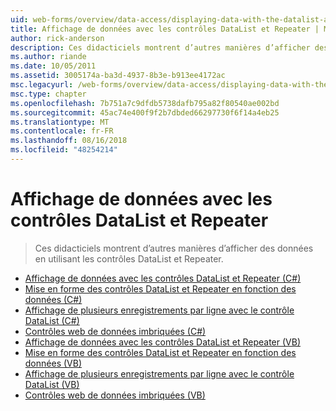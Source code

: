 ```yaml
---
uid: web-forms/overview/data-access/displaying-data-with-the-datalist-and-repeater/index
title: Affichage de données avec les contrôles DataList et Repeater | Microsoft Docs
author: rick-anderson
description: Ces didacticiels montrent d’autres manières d’afficher des données en utilisant les contrôles DataList et Repeater.
ms.author: riande
ms.date: 10/05/2011
ms.assetid: 3005174a-ba3d-4937-8b3e-b913ee4172ac
msc.legacyurl: /web-forms/overview/data-access/displaying-data-with-the-datalist-and-repeater
msc.type: chapter
ms.openlocfilehash: 7b751a7c9dfdb5738dafb795a82f80540ae002bd
ms.sourcegitcommit: 45ac74e400f9f2b7dbded66297730f6f14a4eb25
ms.translationtype: MT
ms.contentlocale: fr-FR
ms.lasthandoff: 08/16/2018
ms.locfileid: "48254214"
---
```

<a name="displaying-data-with-the-datalist-and-repeater"></a>Affichage de données avec les contrôles DataList et Repeater
====================
> Ces didacticiels montrent d’autres manières d’afficher des données en utilisant les contrôles DataList et Repeater.


- [Affichage de données avec les contrôles DataList et Repeater (C#)](displaying-data-with-the-datalist-and-repeater-controls-cs.md)
- [Mise en forme des contrôles DataList et Repeater en fonction des données (C#)](formatting-the-datalist-and-repeater-based-upon-data-cs.md)
- [Affichage de plusieurs enregistrements par ligne avec le contrôle DataList (C#)](showing-multiple-records-per-row-with-the-datalist-control-cs.md)
- [Contrôles web de données imbriquées (C#)](nested-data-web-controls-cs.md)
- [Affichage de données avec les contrôles DataList et Repeater (VB)](displaying-data-with-the-datalist-and-repeater-controls-vb.md)
- [Mise en forme des contrôles DataList et Repeater en fonction des données (VB)](formatting-the-datalist-and-repeater-based-upon-data-vb.md)
- [Affichage de plusieurs enregistrements par ligne avec le contrôle DataList (VB)](showing-multiple-records-per-row-with-the-datalist-control-vb.md)
- [Contrôles web de données imbriquées (VB)](nested-data-web-controls-vb.md)
